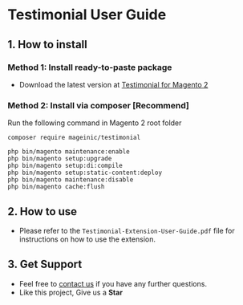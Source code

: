 # Testimonial User Guide

## 1. How to install

### Method 1: Install ready-to-paste package

- Download the latest version at [Testimonial for Magento 2](https://www.mageinic.com/testimonials.html)

### Method 2: Install via composer [Recommend]

Run the following command in Magento 2 root folder

```
composer require mageinic/testimonial

php bin/magento maintenance:enable
php bin/magento setup:upgrade
php bin/magento setup:di:compile
php bin/magento setup:static-content:deploy
php bin/magento maintenance:disable
php bin/magento cache:flush
```

## 2. How to use

- Please refer to the `Testimonial-Extension-User-Guide.pdf` file for instructions on how to use the extension.

## 3. Get Support

- Feel free to [contact us](https://www.mageinic.com/contact.html) if you have any further questions.
- Like this project, Give us a **Star**